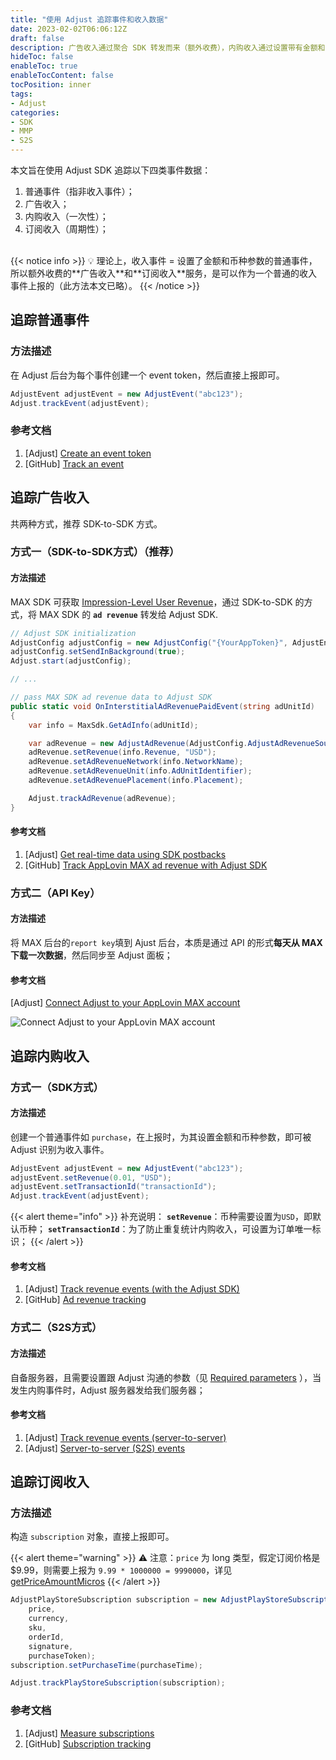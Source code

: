 ```yaml
---
title: "使用 Adjust 追踪事件和收入数据"
date: 2023-02-02T06:06:12Z
draft: false
description: 广告收入通过聚合 SDK 转发而来（额外收费），内购收入通过设置带有金额和币种参数的普通事件而来，订阅收入有专门的 subscription API（额外收费）。
hideToc: false
enableToc: true
enableTocContent: false
tocPosition: inner
tags:
- Adjust
categories:
- SDK
- MMP
- S2S
---
```


本文旨在使用 Adjust SDK 追踪以下四类事件数据：

1. 普通事件（指非收入事件）；
2. 广告收入；
3. 内购收入（一次性）；
4. 订阅收入（周期性）；

<br>
{{< notice info >}}
💡 理论上，收入事件 = 设置了金额和币种参数的普通事件，所以额外收费的**广告收入**和**订阅收入**服务，是可以作为一个普通的收入事件上报的（此方法本文已略）。
{{< /notice >}}

## 追踪普通事件

### 方法描述

在 Adjust 后台为每个事件创建一个 event token，然后直接上报即可。

```C#
AdjustEvent adjustEvent = new AdjustEvent("abc123");
Adjust.trackEvent(adjustEvent);
```

### 参考文档

1. [Adjust] [Create an event token](https://help.adjust.com/en/article/basic-event-setup#create-an-event-token)
2. [GitHub] [Track an event](https://github.com/adjust/unity_sdk#track-an-event)


## 追踪广告收入

共两种方式，推荐 SDK-to-SDK 方式。

### 方式一（SDK-to-SDK方式）（推荐）

#### 方法描述

MAX SDK 可获取 [Impression-Level User Revenue](https://dash.applovin.com/documentation/mediation/android/getting-started/advanced-settings#impression-level-user-revenue-api)，通过 SDK-to-SDK 的方式，将 MAX SDK 的 **`ad revenue`** 转发给 Adjust SDK.

```C#
// Adjust SDK initialization
AdjustConfig adjustConfig = new AdjustConfig("{YourAppToken}", AdjustEnvironment.Sandbox);
adjustConfig.setSendInBackground(true);
Adjust.start(adjustConfig);

// ...

// pass MAX SDK ad revenue data to Adjust SDK
public static void OnInterstitialAdRevenuePaidEvent(string adUnitId)
{
    var info = MaxSdk.GetAdInfo(adUnitId);

    var adRevenue = new AdjustAdRevenue(AdjustConfig.AdjustAdRevenueSourceAppLovinMAX);
    adRevenue.setRevenue(info.Revenue, "USD");
    adRevenue.setAdRevenueNetwork(info.NetworkName);
    adRevenue.setAdRevenueUnit(info.AdUnitIdentifier);
    adRevenue.setAdRevenuePlacement(info.Placement);

    Adjust.trackAdRevenue(adRevenue);
}
```

#### 参考文档

1. [Adjust] [Get real-time data using SDK postbacks](https://help.adjust.com/en/article/applovin-max#set-up-tracking-with-applovin)
2. [GitHub] [Track AppLovin MAX ad revenue with Adjust SDK](https://github.com/adjust/unity_sdk/blob/master/doc/english/sdk-to-sdk/applovin-max.md)

<!-- #### 优缺点

- 优点：实时；
- 缺点：需要开发且发版； -->

### 方式二（API Key）

#### 方法描述

将 MAX 后台的`report key`填到 Ajust 后台，本质是通过 API 的形式**每天从 MAX 下载一次数据**，然后同步至 Adjust 面板；

#### 参考文档

[Adjust] [Connect Adjust to your AppLovin MAX account](https://help.adjust.com/en/article/applovin-max#set-up-tracking-with-applovin)

<img src='/images/posts/connect-adjust-to-your-applovin-MAX-account.png' alt='Connect Adjust to your AppLovin MAX account'>

<!-- #### 优缺点

- 优点：快速，成本低；
- 缺点：非实时； -->

## 追踪内购收入

### 方式一（SDK方式）

#### 方法描述

创建一个普通事件如 `purchase`，在上报时，为其设置金额和币种参数，即可被 Adjust 识别为收入事件。

```C#
AdjustEvent adjustEvent = new AdjustEvent("abc123");
adjustEvent.setRevenue(0.01, "USD");
adjustEvent.setTransactionId("transactionId");
Adjust.trackEvent(adjustEvent);
```

{{< alert theme="info" >}}
补充说明：
**`setRevenue`**：币种需要设置为`USD`，即默认币种；
**`setTransactionId`**：为了防止重复统计内购收入，可设置为订单唯一标识；
{{< /alert >}}

#### 参考文档

1. [Adjust] [Track revenue events (with the Adjust SDK)](https://help.adjust.com/en/article/revenue-events#track-revenue-events)
2. [GitHub] [Ad revenue tracking](https://github.com/adjust/unity_sdk#ad-revenue-tracking)

<!-- #### 优缺点

- 优点：快速，开发成本低；
- 缺点：断网延迟等； -->

### 方式二（S2S方式）

#### 方法描述

自备服务器，且需要设置跟 Adjust 沟通的参数（见 [Required parameters](https://help.adjust.com/en/article/server-to-server-events#required-parameters) ），当发生内购事件时，Adjust 服务器发给我们服务器；

#### 参考文档

1. [Adjust] [Track revenue events (server-to-server)](https://help.adjust.com/en/article/revenue-events#track-revenue-events-sts)
2. [Adjust] [Server-to-server (S2S) events](https://help.adjust.com/en/article/server-to-server-events#set-up-s2s-security)

<!-- #### 优缺点

- 优点：效率和准确性更高；
- 缺点：需要自备服务器；  -->

## 追踪订阅收入

### 方法描述

构造 `subscription` 对象，直接上报即可。

{{< alert theme="warning" >}}
⚠️ 注意：`price` 为 long 类型，假定订阅价格是 $9.99，则需要上报为 `9.99 * 1000000 = 9990000`，详见 [getPriceAmountMicros](https://developer.android.com/reference/com/android/billingclient/api/ProductDetails.PricingPhase#getPriceAmountMicros())
{{< /alert >}}

```C#
AdjustPlayStoreSubscription subscription = new AdjustPlayStoreSubscription(
    price,
    currency,
    sku,
    orderId,
    signature,
    purchaseToken);
subscription.setPurchaseTime(purchaseTime);

Adjust.trackPlayStoreSubscription(subscription);
```

### 参考文档

1. [Adjust] [Measure subscriptions](https://help.adjust.com/en/article/measure-subscriptions-react-native-sdk)
2. [GitHub] [Subscription tracking](https://github.com/adjust/unity_sdk#subscription-tracking)
